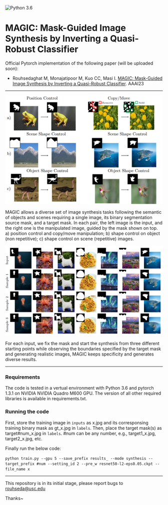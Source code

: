 ![Python 3.6](https://img.shields.io/badge/python-3.6-green.svg)
# MAGIC: Mask-Guided Image Synthesis by Inverting a Quasi-Robust Classifier

Official Pytorch implementation of the following paper (will be uploaded soon):

+ Rouhsedaghat M, Monajatipoor M, Kuo CC, Masi I. [MAGIC: Mask-Guided Image Synthesis by Inverting a Quasi-Robust Classifier](https://arxiv.org/abs/2209.11549). AAAI23

___

<p align="center">
  <img src="1.png" width="680" >
</p>

MAGIC allows a diverse set of image synthesis tasks following the semantic of objects and scenes requiring a single image, its binary segmentation source mask, and
a target mask. In each pair, the left image is the input, and the right one is the manipulated image, guided by the mask shown on top. a) position control and copy/move manipulation; b) shape control on object (non repetitive); c) shape control on  scene (repetitive) images.

<p align="center">
  <img src="2.png" width="950" >
</p>

For each input, we fix the mask and start the synthesis from three different starting points while observing the boundaries specified by the target mask and generating realistic images, MAGIC keeps specificity and generates diverse results.
___

### Requirements

The code is tested in a vertual environment with Python 3.6 and pytorch 1.3.1 on NVIDIA NVIDIA Quadro M600 GPU.
The version of all other required libraries is available in requirements.txt.

### Running the code

First, store the training image in `inputs` as x.jpg and its corresponsing training binary mask as gt_x.jpg in `labels`. Then, place the target mask(s) as target#num_x.jpg in `labels`. #num can be any number, e.g., target1_x.jpg, target2_x.jpg, etc.

Finally run the below code:

`
python train.py --gpu 5 --save_prefix results_ --mode synthesis --target_prefix #num --setting_id 2 --pre_w resnet50-l2-eps0.05.ckpt --file_name x
`


___
This repository is in its initial stage, please report bugs to rouhseda@usc.edu

Thanks~

